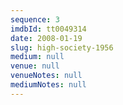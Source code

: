 ```yaml
---
sequence: 3
imdbId: tt0049314
date: 2008-01-19
slug: high-society-1956
medium: null
venue: null
venueNotes: null
mediumNotes: null
---
```


